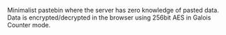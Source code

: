 Minimalist pastebin where the server has zero knowledge of pasted data. Data is encrypted/decrypted in the browser using 256bit AES in Galois Counter mode.
